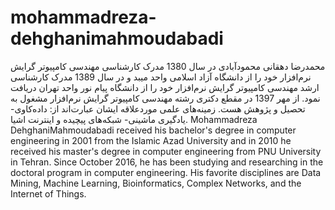 # mohammadreza-dehghanimahmoudabadi
محمدرضا دهقانی محمودآبادی در سال 1380 مدرک کارشناسی مهندسی کامپیوتر گرایش نرم‌افزار خود را از دانشگاه آزاد اسلامی واحد میبد و در سال 1389 مدرک کارشناسی ارشد مهندسی کامپیوتر گرایش نرم‌افزار خود را از دانشگاه پیام نور واحد تهران دریافت نمود. از مهر 1397 در مقطع دکتری رشته مهندسی کامپیوتر گرایش نرم‌افزار مشغول به تحصیل و پژوهش هست. زمینه‌های علمی موردعلاقه ایشان عبارت‌اند از: داده‌کاوی- یادگیری ماشینی- شبکه‌های پیچیده و اینترنت اشیا.
Mohammadreza DehghaniMahmoudabadi received his bachelor's degree in computer engineering in 2001 from the Islamic Azad University and in 2010 he received his master's degree in computer engineering from PNU University in Tehran. Since October 2016, he has been studying and researching in the doctoral program in computer engineering. His favorite disciplines are Data Mining, Machine Learning, Bioinformatics, Complex Networks, and the Internet of Things.

